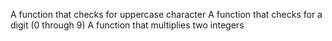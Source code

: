 A function that checks for uppercase character
A function that checks for a digit (0 through 9)
A function that multiplies two integers
